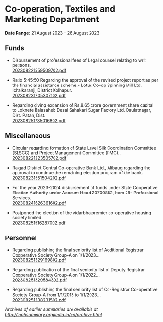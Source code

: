 # Co-operation, Textiles and Marketing Department

**Date Range**: 21 August 2023 - 26 August 2023


## Funds
- Disbursement of professional fees of Legal counsel relating to writ petitions.\
  [202308221559509702.pdf](https://gr.maharashtra.gov.in/Site/Upload/Government%20Resolutions/English/202308221559509702.pdf)

- Ratio 5:45:50 Regarding the approval of the revised project report as per the financial assistance scheme.- Lotus Co-op Spinning Mill Ltd. Ichalkaranji, District Kolhapur.\
  [202308231205307102.pdf](https://gr.maharashtra.gov.in/Site/Upload/Government%20Resolutions/English/202308231205307102.pdf)

- Regarding giving expansion of Rs.8.65 crore government share capital to Loknete Balasaheb Desai Sahakari Sugar Factory Ltd. Daulatnagar, Dist. Patan, Dist.\
  [202308251735016802.pdf](https://gr.maharashtra.gov.in/Site/Upload/Government%20Resolutions/English/202308251735016802.pdf)

## Miscellaneous
- Circular regarding formation of State Level Silk Coordination Committee (SLSCC) and Project Management Committee (PMC)..\
  [202308221223505702.pdf](https://gr.maharashtra.gov.in/Site/Upload/Government%20Resolutions/English/202308221223505702.pdf)

- Raigad District Central Co-operative Bank Ltd., Alibaug regarding the approval to continue the remaining election program of the bank.\
  [202308231551504202.pdf](https://gr.maharashtra.gov.in/Site/Upload/Government%20Resolutions/English/202308231551504202.pdf)

- For the year 2023-2024 disbursement of funds under State Cooperative Election Authority under Account Head 20700882, Item 28- Professional Services.\
  [202308241626361602.pdf](https://gr.maharashtra.gov.in/Site/Upload/Government%20Resolutions/English/202308241626361602.pdf)

- Postponed the election of the vidarbha premier co-operative housing society limited.\
  [202308251516287002.pdf](https://gr.maharashtra.gov.in/Site/Upload/Government%20Resolutions/English/202308251516287002.pdf)

## Personnel
- Regarding publishing the final seniority list of Additional Registrar Cooperative Society Group-A on 1/1/2023...\
  [202308251329169802.pdf](https://gr.maharashtra.gov.in/Site/Upload/Government%20Resolutions/English/202308251329169802.pdf)

- Regarding publication of the final seniority list of Deputy Registrar Cooperative Society Group-A on 1/1/2022...\
  [202308251329584302.pdf](https://gr.maharashtra.gov.in/Site/Upload/Government%20Resolutions/English/202308251329584302.pdf)

- Regarding publishing the final seniority list of Co-Registrar Co-operative Society Group-A from 1/1/2013 to 1/1/2023...\
  [202308251338231502.pdf](https://gr.maharashtra.gov.in/Site/Upload/Government%20Resolutions/English/202308251338231502.pdf)


*Archives of earlier summaries are available at http://mahsummary.orgpedia.in/en/archive.html*
